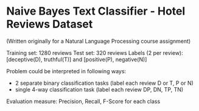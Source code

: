 # Naive Bayes Text Classifier - Hotel Reviews Dataset
(Written originally for a Natural Language Processing course assignment) 

Training set: 1280 reviews
Test set: 320 reviews
Labels (2 per review): [deceptive(D), truthful(T)] and [positive(P), negative(N)]

Problem could be interpreted in following ways:
- 2 separate binary classification tasks (label each review D or T, P or N)
- single 4-way classification task (label each review DP, DN, TP, TN)

Evaluation measure: Precision, Recall, F-Score for each class

